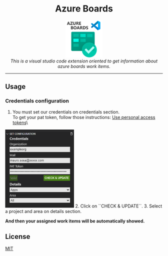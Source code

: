 <h1 align="center">Azure Boards</h1>

<p align="center">
  <img src="assets/logo128.png" width="120px" height="120px"/>
  <br>
  <i>This is a visual studio code extension oriented to get information about azure boards work items.</i>
  <br>
</p>

<hr>

## Usage

### Credentials configuration
1. You must set our credentials on credentials section.\
To get your pat token, follow those instructions: [Use personal access tokens](https://learn.microsoft.com/en-us/azure/devops/organizations/accounts/use-personal-access-tokens-to-authenticate?view=azure-devops&tabs=Windows)\
<img src="assets/creds-section.png" width="220px" height="250px"/>
2. Click on ``CHECK & UPDATE``.
3. Select a project and area on details section.

<b>And then your assigned work items will be automatically showed.</b>

## License

[MIT](https://choosealicense.com/licenses/mit/)